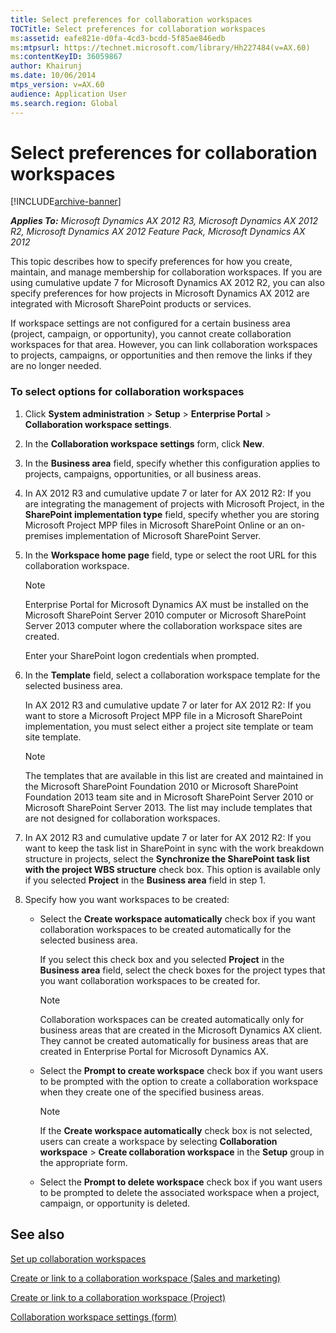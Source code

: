 ```yaml
---
title: Select preferences for collaboration workspaces
TOCTitle: Select preferences for collaboration workspaces
ms:assetid: eafe821e-d0fa-4cd3-bcdd-5f85ae846edb
ms:mtpsurl: https://technet.microsoft.com/library/Hh227484(v=AX.60)
ms:contentKeyID: 36059867
author: Khairunj
ms.date: 10/06/2014
mtps_version: v=AX.60
audience: Application User
ms.search.region: Global
---
```


# Select preferences for collaboration workspaces 


[!INCLUDE[archive-banner](includes/archive-banner.md)]


_**Applies To:** Microsoft Dynamics AX 2012 R3, Microsoft Dynamics AX 2012 R2, Microsoft Dynamics AX 2012 Feature Pack, Microsoft Dynamics AX 2012_

This topic describes how to specify preferences for how you create, maintain, and manage membership for collaboration workspaces. If you are using cumulative update 7 for Microsoft Dynamics AX 2012 R2, you can also specify preferences for how projects in Microsoft Dynamics AX 2012 are integrated with Microsoft SharePoint products or services.

If workspace settings are not configured for a certain business area (project, campaign, or opportunity), you cannot create collaboration workspaces for that area. However, you can link collaboration workspaces to projects, campaigns, or opportunities and then remove the links if they are no longer needed.

### To select options for collaboration workspaces

1.  Click **System administration** \> **Setup** \> **Enterprise Portal** \> **Collaboration workspace settings**.

2.  In the **Collaboration workspace settings** form, click **New**.

3.  In the **Business area** field, specify whether this configuration applies to projects, campaigns, opportunities, or all business areas.

4.  In AX 2012 R3 and cumulative update 7 or later for AX 2012 R2: If you are integrating the management of projects with Microsoft Project, in the **SharePoint implementation type** field, specify whether you are storing Microsoft Project MPP files in Microsoft SharePoint Online or an on-premises implementation of Microsoft SharePoint Server.

5.  In the **Workspace home page** field, type or select the root URL for this collaboration workspace.
    

    > [!NOTE]
    > <P>Enterprise Portal for Microsoft Dynamics AX must be installed on the Microsoft SharePoint Server 2010 computer or Microsoft SharePoint Server 2013 computer where the collaboration workspace sites are created.</P>

    
    Enter your SharePoint logon credentials when prompted.

6.  In the **Template** field, select a collaboration workspace template for the selected business area.
    
    In AX 2012 R3 and cumulative update 7 or later for AX 2012 R2: If you want to store a Microsoft Project MPP file in a Microsoft SharePoint implementation, you must select either a project site template or team site template.
    

    > [!NOTE]
    > <P>The templates that are available in this list are created and maintained in the Microsoft SharePoint Foundation 2010 or Microsoft SharePoint Foundation 2013 team site and in Microsoft SharePoint Server 2010 or Microsoft SharePoint Server 2013. The list may include templates that are not designed for collaboration workspaces.</P>



7.  In AX 2012 R3 and cumulative update 7 or later for AX 2012 R2: If you want to keep the task list in SharePoint in sync with the work breakdown structure in projects, select the **Synchronize the SharePoint task list with the project WBS structure** check box. This option is available only if you selected **Project** in the **Business area** field in step 1.

8.  Specify how you want workspaces to be created:
    
      - Select the **Create workspace automatically** check box if you want collaboration workspaces to be created automatically for the selected business area.
        
        If you select this check box and you selected **Project** in the **Business area** field, select the check boxes for the project types that you want collaboration workspaces to be created for.
        

        > [!NOTE]
        > <P>Collaboration workspaces can be created automatically only for business areas that are created in the Microsoft Dynamics AX client. They cannot be created automatically for business areas that are created in Enterprise Portal for Microsoft Dynamics AX.</P>

    
      - Select the **Prompt to create workspace** check box if you want users to be prompted with the option to create a collaboration workspace when they create one of the specified business areas.
        

        > [!NOTE]
        > <P>If the <STRONG>Create workspace automatically</STRONG> check box is not selected, users can create a workspace by selecting <STRONG>Collaboration workspace</STRONG> &gt; <STRONG>Create collaboration workspace</STRONG> in the <STRONG>Setup</STRONG> group in the appropriate form.</P>

    
      - Select the **Prompt to delete workspace** check box if you want users to be prompted to delete the associated workspace when a project, campaign, or opportunity is deleted.

## See also

[Set up collaboration workspaces](set-up-collaboration-workspaces.md)

[Create or link to a collaboration workspace (Sales and marketing)](create-or-link-to-a-collaboration-workspace-sales-and-marketing.md)

[Create or link to a collaboration workspace (Project)](create-or-link-to-a-collaboration-workspace-project.md)

[Collaboration workspace settings (form)](https://technet.microsoft.com/library/hh242783\(v=ax.60\))

  


